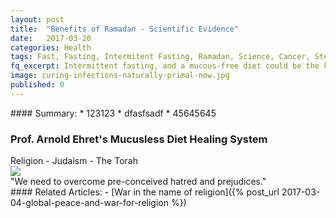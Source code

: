 ```yaml
---
layout: post
title:  "Benefits of Ramadan - Scientific Evidence"
date:   2017-03-20
categories: Health
tags: Fast, Fasting, Intermitent Fasting, Ramadan, Science, Cancer, Stem Cell, WBC, Cancer, non-mucous, mucous-free,Infection, Leukocytes or Leucocytes
fq_excerpt: Intermittent fasting, and a mucous-free diet could be the key to naturally fighting infections, and especially cancer.
image: curing-infections-naturally-primal-now.jpg
published: 0
---
```


<div class='post-summary' markdown='1'>
#### Summary:
*   123123
*   dfasfsadf
*   45645645
</div>





<div class='post-block' >
    <h3 class=''>Prof. Arnold Ehret's Mucusless Diet Healing System</h3>
    Religion - Judaism - The Torah
    <div class='amazon-item'>
            <a target="_blank"  href="https://www.amazon.com/gp/product/0990656403/ref=as_li_tl?ie=UTF8&camp=1789&creative=9325&creativeASIN=0990656403&linkCode=as2&tag=primalnow-20&linkId=03606ba062c1de61017425261d66d9a9"><img border="0" src="//ws-na.amazon-adsystem.com/widgets/q?_encoding=UTF8&MarketPlace=US&ASIN=0990656403&ServiceVersion=20070822&ID=AsinImage&WS=1&Format=_SL250_&tag=primalnow-20" ></a><img src="//ir-na.amazon-adsystem.com/e/ir?t=primalnow-20&l=am2&o=1&a=0990656403" width="1" height="1" border="0" alt="" style="border:none !important; margin:0px !important;" />
    </div>
</div>









<div class='quotation'>
"We need to overcome pre-conceived hatred and prejudices."
</div>








<div class='post-block' markdown='1' id='related-articles'>
#### Related Articles:
-   [War in the name of religion]({% post_url 2017-03-04-global-peace-and-war-for-religion %})
</div>
